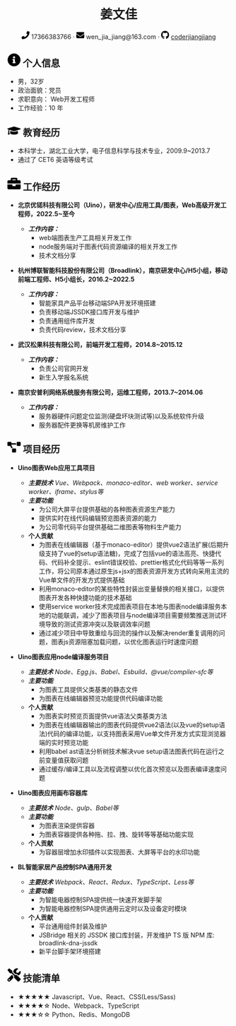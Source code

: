  <center>
     <h1>姜文佳</h1>
     <div>
         <span>
             <img src="assets/phone-solid.svg" width="18px">
             17366383766
         </span>
         ·
         <span>
             <img src="assets/envelope-solid.svg" width="18px">
             wen_jia_jiang@163.com
         </span>
         ·
         <span>
             <img src="assets/github-brands.svg" width="18px">
             <a href="https://github.com/coderjiangjiang">coderjiangjiang</a>
         </span>
         <!-- ·
         <span>
             <img src="assets/rss-solid.svg" width="18px">
             <a href="#">My Blog</a>
         </span> -->
     </div>
 </center>

## <img src="assets/info-circle-solid.svg" width="30px"> 个人信息

- 男，32岁
- 政治面貌：党员
- 求职意向： Web开发工程师
- 工作经验：10 年

## <img src="assets/graduation-cap-solid.svg" width="30px"> 教育经历

- 本科学士，湖北工业大学，电子信息科学与技术专业，2009.9~2013.7
- 通过了 CET6 英语等级考试

## <img src="assets/briefcase-solid.svg" width="30px"> 工作经历

- **北京优锘科技有限公司（Uino），研发中心/应用工具/图表，Web高级开发工程师，2022.5~至今**
    - ***工作内容：***
      - web端图表生产工具相关开发工作
      - node服务端对于图表代码资源编译的相关开发工作
      - 技术文档分享

- **杭州博联智能科技股份有限公司（Broadlink），南京研发中心/H5小组，移动前端工程师、H5小组长，2016.2~2022.5**
    - ***工作内容：***
      - 智能家具产品平台移动端SPA开发环境搭建
      - 负责移动端JSSDK接口库开发与维护
      - 负责通用组件库开发
      - 负责代码review，技术文档分享

- **武汉松果科技有限公司，前端开发工程师，2014.8~2015.12**
    - ***工作内容：***
      - 负责公司官网开发
      - 新生入学报名系统

- **南京安普利网络系统服务有限公司，运维工程师，2013.7~2014.06**
    - ***工作内容：***
      - 服务器硬件问题定位监测(硬盘坏块测试等)以及系统软件升级
      - 服务器配件更换等机房维护工作


## <img src="assets/project-diagram-solid.svg" width="30px"> 项目经历

- **Uino图表Web应用工具项目**

    - ***主要技术***
    *Vue、Webpack、monaco-editor、web worker、service worker、iframe、stylus等*
    - ***主要功能***
      - 为公司大屏平台提供基础的各种图表资源生产能力
      - 提供实时在线代码编辑预览图表资源的能力
      - 为公司零代码平台提供基础二维图表等物料生产能力
    - **个人贡献**
      - 为图表在线编辑器（基于monaco-editor）提供vue2语法扩展(后期升级支持了vue的setup语法糖)，完成了包括vue的语法高亮、快捷代码、代码补全提示、eslint错误校验、prettier格式化代码等等一系列工作，将公司原本通过原生js+jsx的图表资源开发方式转向采用主流的Vue单文件的开发方式提供基础
      - 利用monaco-editor的某些特性封装出变量替换的相关接口，以提供图表开发各种快捷功能的技术基础
      - 使用service worker技术完成图表项目在本地与图表node编译服务本地的功能联调，减少了图表项目与node编译项目需要频繁推送测试环境导致的测试资源冲突以及联调效率问题
      - 通过减少项目中导致重绘与回流的操作以及解决render重复调用的问题，图表js资源阻塞加载问题，以优化图表运行时速度问题

- **Uino图表应用node编译服务项目**

    - ***主要技术***
    *Node、Egg.js、Babel、Esbuild、@vue/compiler-sfc等*
    - ***主要功能***
      - 为图表工具提供父类基类的静态文件
      - 为图表在线编辑器预览功能提供代码编译功能
    - **个人贡献**
      - 为图表实时预览页面提供vue语法父类基类方法
      - 为图表在线编辑器输出的图表代码提供vue2语法(以及vue的setup语法)代码的编译功能，以支持图表采用Vue单文件开发方式实现浏览器端的实时预览功能
      - 利用babel ast语法分析树技术解决vue setup语法图表代码在运行之前变量值获取问题
      - 通过缓存/编译工具以及流程调整以优化首次预览以及图表编译速度问题

- **Uino图表应用画布容器库**

    - ***主要技术***
    *Node、gulp、Babel等*
    - ***主要功能***
      - 为图表渲染提供容器
      - 为图表容器提供各种拖、拉、拽、旋转等等基础功能实现
    - **个人贡献**
      - 为容器层增加水印插件以实现图表、大屏等平台的水印功能
  
- **BL智能家居产品控制SPA通用开发**

    - ***主要技术***
    *Webpack、React、Redux、TypeScript、Less等*
    - ***主要功能***
      - 为智能电器控制SPA提供统一快速开发脚手架
      - 为智能电器控制SPA提供通用云定时以及设备定时模块
    - **个人贡献**
      - 平台通用组件封装及维护
      - JSBridge 相关的 JSSDK 接口库封装，开发维护 TS 版 NPM 库: broadlink-dna-jssdk
      - 新平台脚手架环境搭建


## <img src="assets/tools-solid.svg" width="30px"> 技能清单

  - ★★★★★ Javascript、Vue、React、CSS(Less/Sass)
- ★★★★☆ Node、Webpack、TypeScript
- ★★★☆☆ Python、Redis、MongoDB
